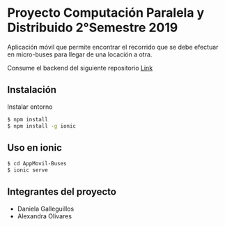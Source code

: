 # Proyecto Computación Paralela y Distribuido 2°Semestre 2019

Aplicación móvil que permite encontrar el recorrido que se debe efectuar en micro-buses para llegar de una locación a otra.

Consume el backend del siguiente repositorio [Link](https://github.com/dangalledi/Proyecto_paralela_2do2019)

## Instalación

Instalar entorno

```bash
$ npm install 
$ npm install -g ionic
```

## Uso en ionic

```bash
$ cd AppMovil-Buses
$ ionic serve
```
## Integrantes del proyecto

- Daniela Galleguillos
- Alexandra Olivares
